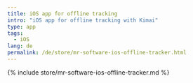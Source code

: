 ```yaml
---
title: iOS app for offline tracking
intro: "iOS app for offline tracking with Kimai"
type: app
tags:
  - iOS
lang: de
permalink: /de/store/mr-software-ios-offline-tracker.html
---
```


{% include store/mr-software-ios-offline-tracker.md %}

